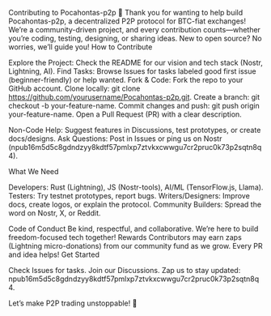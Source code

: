 Contributing to Pocahontas-p2p 🌟
Thank you for wanting to help build Pocahontas-p2p, a decentralized P2P protocol for BTC-fiat exchanges! We’re a community-driven project, and every contribution counts—whether you’re coding, testing, designing, or sharing ideas. New to open source? No worries, we’ll guide you!
How to Contribute

Explore the Project: Check the README for our vision and tech stack (Nostr, Lightning, AI).
Find Tasks: Browse Issues for tasks labeled good first issue (beginner-friendly) or help wanted.
Fork & Code:
Fork the repo to your GitHub account.
Clone locally: git clone https://github.com/yourusername/Pocahontas-p2p.git.
Create a branch: git checkout -b your-feature-name.
Commit changes and push: git push origin your-feature-name.
Open a Pull Request (PR) with a clear description.


Non-Code Help: Suggest features in Discussions, test prototypes, or create docs/designs.
Ask Questions: Post in Issues or ping us on Nostr (npub16m5d5c8gdndzyy8kdtf57pmlxp7ztvkxcwwgu7cr2pruc0k73p2sqtn8q4).

What We Need

Developers: Rust (Lightning), JS (Nostr-tools), AI/ML (TensorFlow.js, Llama).
Testers: Try testnet prototypes, report bugs.
Writers/Designers: Improve docs, create logos, or explain the protocol.
Community Builders: Spread the word on Nostr, X, or Reddit.

Code of Conduct
Be kind, respectful, and collaborative. We’re here to build freedom-focused tech together!
Rewards
Contributors may earn zaps (Lightning micro-donations) from our community fund as we grow. Every PR and idea helps!
Get Started

Check Issues for tasks.
Join our Discussions.
Zap us to stay updated: npub16m5d5c8gdndzyy8kdtf57pmlxp7ztvkxcwwgu7cr2pruc0k73p2sqtn8q4.

Let’s make P2P trading unstoppable! 🚀
